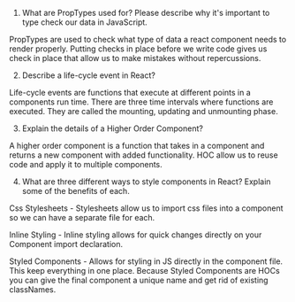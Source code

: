  1) What are PropTypes used for? Please describe why it's important to type check our data in JavaScript.

 PropTypes are used to check what type of data a react component needs to render properly. Putting checks in place before we write code gives us check in place that allow us to make mistakes without repercussions. 

 2) Describe a life-cycle event in React?

 Life-cycle events are functions that execute at different points in a components run time. There are three time intervals where functions are executed. They are called the mounting, updating and unmounting phase.

 3) Explain the details of a Higher Order Component?

 A higher order component is a function that takes in a component and returns a new component with added functionality. HOC allow us to reuse code and apply it to multiple components.

 4) What are three different ways to style components in React? Explain some of the benefits of each.

 Css Stylesheets - Stylesheets allow us to import css files into a component so we can have a separate  file for each.

 Inline Styling - Inline styling allows for quick changes directly on your Component import declaration.

 Styled Components - Allows for styling in JS directly in the component file. This keep everything in one place. Because Styled Components are HOCs you can give the final component a unique name and get rid of existing classNames. 